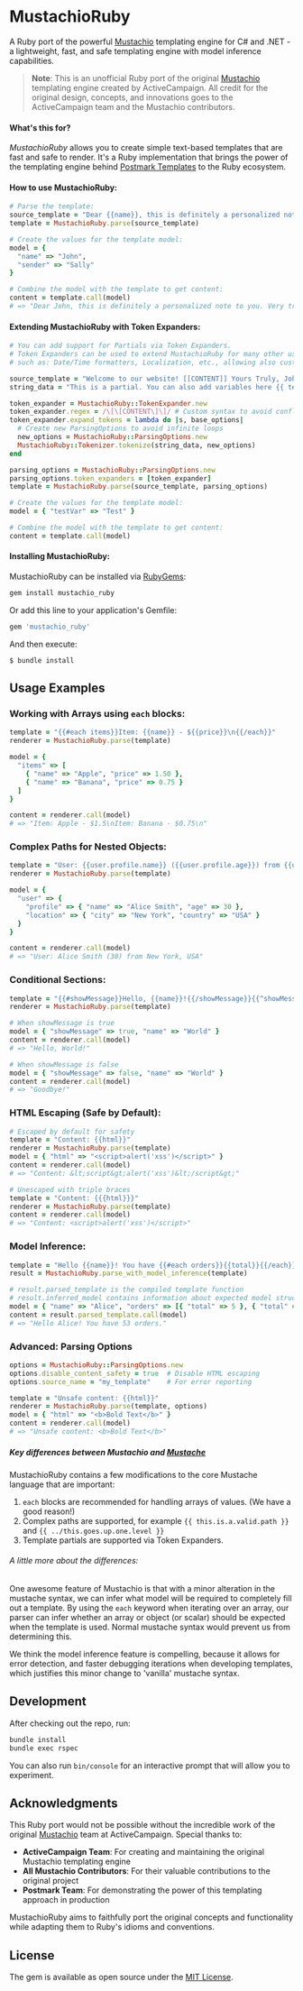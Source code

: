 # MustachioRuby

A Ruby port of the powerful [Mustachio](https://github.com/ActiveCampaign/mustachio) templating engine for C# and .NET - a lightweight, fast, and safe templating engine with model inference capabilities.

> **Note**: This is an unofficial Ruby port of the original [Mustachio](https://github.com/ActiveCampaign/mustachio) templating engine created by ActiveCampaign. All credit for the original design, concepts, and innovations goes to the ActiveCampaign team and the Mustachio contributors.

#### What's this for?

_MustachioRuby_ allows you to create simple text-based templates that are fast and safe to render. It's a Ruby implementation that brings the power of the templating engine behind [Postmark Templates](https://postmarkapp.com/blog/special-delivery-postmark-templates) to the Ruby ecosystem.

#### How to use MustachioRuby:

```ruby
# Parse the template:
source_template = "Dear {{name}}, this is definitely a personalized note to you. Very truly yours, {{sender}}"
template = MustachioRuby.parse(source_template)

# Create the values for the template model:
model = {
  "name" => "John",
  "sender" => "Sally"
}

# Combine the model with the template to get content:
content = template.call(model)
# => "Dear John, this is definitely a personalized note to you. Very truly yours, Sally"
```

#### Extending MustachioRuby with Token Expanders:

```ruby
# You can add support for Partials via Token Expanders.
# Token Expanders can be used to extend MustachioRuby for many other use cases,
# such as: Date/Time formatters, Localization, etc., allowing also custom Token Render functions.

source_template = "Welcome to our website! [[CONTENT]] Yours Truly, John Smith."
string_data = "This is a partial. You can also add variables here {{ testVar }} or use other expanders. Watch out for infinite loops!"

token_expander = MustachioRuby::TokenExpander.new
token_expander.regex = /\[\[CONTENT\]\]/ # Custom syntax to avoid conflicts
token_expander.expand_tokens = lambda do |s, base_options|
  # Create new ParsingOptions to avoid infinite loops
  new_options = MustachioRuby::ParsingOptions.new
  MustachioRuby::Tokenizer.tokenize(string_data, new_options)
end

parsing_options = MustachioRuby::ParsingOptions.new
parsing_options.token_expanders = [token_expander]
template = MustachioRuby.parse(source_template, parsing_options)

# Create the values for the template model:
model = { "testVar" => "Test" }

# Combine the model with the template to get content:
content = template.call(model)
```

#### Installing MustachioRuby:

MustachioRuby can be installed via [RubyGems](https://rubygems.org/):

```bash
gem install mustachio_ruby
```

Or add this line to your application's Gemfile:

```ruby
gem 'mustachio_ruby'
```

And then execute:

    $ bundle install

## Usage Examples

### Working with Arrays using `each` blocks:

```ruby
template = "{{#each items}}Item: {{name}} - ${{price}}\n{{/each}}"
renderer = MustachioRuby.parse(template)

model = {
  "items" => [
    { "name" => "Apple", "price" => 1.50 },
    { "name" => "Banana", "price" => 0.75 }
  ]
}

content = renderer.call(model)
# => "Item: Apple - $1.5\nItem: Banana - $0.75\n"
```

### Complex Paths for Nested Objects:

```ruby
template = "User: {{user.profile.name}} ({{user.profile.age}}) from {{user.location.city}}, {{user.location.country}}"
renderer = MustachioRuby.parse(template)

model = {
  "user" => {
    "profile" => { "name" => "Alice Smith", "age" => 30 },
    "location" => { "city" => "New York", "country" => "USA" }
  }
}

content = renderer.call(model)
# => "User: Alice Smith (30) from New York, USA"
```

### Conditional Sections:

```ruby
template = "{{#showMessage}}Hello, {{name}}!{{/showMessage}}{{^showMessage}}Goodbye!{{/showMessage}}"
renderer = MustachioRuby.parse(template)

# When showMessage is true
model = { "showMessage" => true, "name" => "World" }
content = renderer.call(model)
# => "Hello, World!"

# When showMessage is false
model = { "showMessage" => false, "name" => "World" }
content = renderer.call(model)
# => "Goodbye!"
```

### HTML Escaping (Safe by Default):

```ruby
# Escaped by default for safety
template = "Content: {{html}}"
renderer = MustachioRuby.parse(template)
model = { "html" => "<script>alert('xss')</script>" }
content = renderer.call(model)
# => "Content: &lt;script&gt;alert('xss')&lt;/script&gt;"

# Unescaped with triple braces
template = "Content: {{{html}}}"
renderer = MustachioRuby.parse(template)
content = renderer.call(model)
# => "Content: <script>alert('xss')</script>"
```

### Model Inference:

```ruby
template = "Hello {{name}}! You have {{#each orders}}{{total}}{{/each}} orders."
result = MustachioRuby.parse_with_model_inference(template)

# result.parsed_template is the compiled template function
# result.inferred_model contains information about expected model structure
model = { "name" => "Alice", "orders" => [{ "total" => 5 }, { "total" => 3 }] }
content = result.parsed_template.call(model)
# => "Hello Alice! You have 53 orders."
```

### Advanced: Parsing Options

```ruby
options = MustachioRuby::ParsingOptions.new
options.disable_content_safety = true  # Disable HTML escaping
options.source_name = "my_template"    # For error reporting

template = "Unsafe content: {{html}}"
renderer = MustachioRuby.parse(template, options)
model = { "html" => "<b>Bold Text</b>" }
content = renderer.call(model)
# => "Unsafe content: <b>Bold Text</b>"
```

##### Key differences between Mustachio and [Mustache](https://mustache.github.io/)

MustachioRuby contains a few modifications to the core Mustache language that are important:

1. `each` blocks are recommended for handling arrays of values. (We have a good reason!)
2. Complex paths are supported, for example `{{ this.is.a.valid.path }}` and `{{ ../this.goes.up.one.level }}`
3. Template partials are supported via Token Expanders.

###### A little more about the differences:

One awesome feature of Mustachio is that with a minor alteration in the mustache syntax, we can infer what model will be required to completely fill out a template. By using the `each` keyword when iterating over an array, our parser can infer whether an array or object (or scalar) should be expected when the template is used. Normal mustache syntax would prevent us from determining this.

We think the model inference feature is compelling, because it allows for error detection, and faster debugging iterations when developing templates, which justifies this minor change to 'vanilla' mustache syntax.

## Development

After checking out the repo, run:

```bash
bundle install
bundle exec rspec
```

You can also run `bin/console` for an interactive prompt that will allow you to experiment.

## Acknowledgments

This Ruby port would not be possible without the incredible work of the original [Mustachio](https://github.com/ActiveCampaign/mustachio) team at ActiveCampaign. Special thanks to:

- **ActiveCampaign Team**: For creating and maintaining the original Mustachio templating engine
- **All Mustachio Contributors**: For their valuable contributions to the original project
- **Postmark Team**: For demonstrating the power of this templating approach in production

MustachioRuby aims to faithfully port the original concepts and functionality while adapting them to Ruby's idioms and conventions.

## License

The gem is available as open source under the [MIT License](LICENSE).
